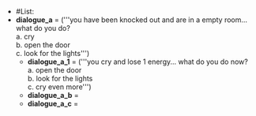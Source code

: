 - #List:
- **dialogue_a** = ('''you have been knocked out and are in a empty room... what do you do? <br />
a. cry <br />
b. open the door <br />
c. look for the lights''')
  - **dialogue_a_1** = ('''you cry and lose 1 energy... what do you do now? <br />
  a. open the door <br />
  b. look for the lights <br />
  c. cry even more''')
  - **dialogue_a_b** = 
  - **dialogue_a_c** = 
